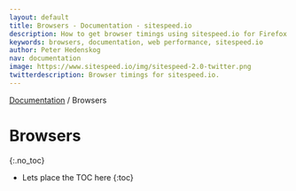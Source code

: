 ```yaml
---
layout: default
title: Browsers - Documentation - sitespeed.io
description: How to get browser timings using sitespeed.io for Firefox and Chrome.
keywords: browsers, documentation, web performance, sitespeed.io
author: Peter Hedenskog
nav: documentation
image: https://www.sitespeed.io/img/sitespeed-2.0-twitter.png
twitterdescription: Browser timings for sitespeed.io.
---
```

[Documentation](/sitespeed.io/documentation/) / Browsers

# Browsers
{:.no_toc}

* Lets place the TOC here
{:toc}
